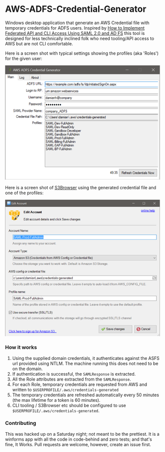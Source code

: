 # AWS-ADFS-Credential-Generator
Windows desktop application that generate an AWS Credential file with temporary credentials for ADFS users.
Inspired by [How to Implement Federated API and CLI Access Using SAML 2.0 and AD FS](https://aws.amazon.com/blogs/security/how-to-implement-federated-api-and-cli-access-using-saml-2-0-and-ad-fs/)
this tool is designed for less technically inclined folk who need tooling/API access to AWS but are not CLI comfortable.

Here is a screen shot with typical settings showing the profiles (aka 'Roles') for the given user: 

![screen_shot](screenshot.png)

Here is a screen shot of [S3Browser](http://s3browser.com/) using the generated credential file and one of the profiles:

![screen_shot_s3browser](screenshot_s3browser.png)

### How it works

 1. Using the supplied domain credentials, it authenticates against the ASFS url provided using NTLM. The machine running this does not need to be on the domain.
 2. If authentication is successful, the `SAMLResponse` is extracted.
 3. All the Role attributes are extracted from the `SAMLResponse`.
 4. For each Role, temporary credentials are requested from AWS and written to `$USERPROFILE/.aws/credentials-generated`
 5. The temporary credentials are refreshed automatically every 50 minutes (the max lifetime for a token is 60 minutes).
 6. CLI tooling / S3Browser etc should be configured to use `$USERPROFILE/.aws/credentials-generated`.

### Contributing

This was hacked up on a Saturday night; not meant to be the prettiest. It is a winforms app with all the code in code-behind and zero tests; and that's fine, It Works. Pull requests are welcome, however, create an issue first.
